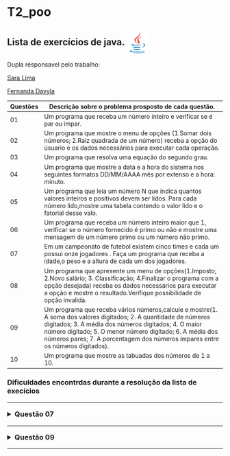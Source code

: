 # T2_poo
Lista de exercícios de java.
<img align="center" alt="Java-Java" height="50" width="50" src="https://raw.githubusercontent.com/devicons/devicon/master/icons/java/java-original.svg">
--------------
Dupla résponsavel pelo trabalho:

 <a href="https://github.com/Sarallima" target="_blank" rel="external">Sara Lima</a>
 
 <a href="https://github.com/fernandadavyla" target="_blank" rel="external">Fernanda Davyla</a>

| Questões | Descrição sobre o problema prosposto de cada questão. |
|---|---|
|01| Um programa que receba um número inteiro e verificar se é par ou ímpar.|
|02| Um programa que mostre o menu de opções (1.Somar dois números; 2.Raiz quadrada de um número) receba a opção do úsuario e os dados necessários para executar cada operação.|
|03| Um programa que resolva uma equação do segundo grau.| 
|04| Um programa que mostre a data e a hora do sistema nos seguintes formatos DD/MM/AAAA mês por extenso e a hora: minuto.|
|05| Um programa que leia um número N que indica quantos valores inteiros e positivos devem ser lidos. Para cada número lido,mostre uma tabela contendo o valor lido e o fatorial desse valo. |
|06| Um programa que receba um número inteiro maior que 1, verificar se o número fornecido é primo ou não e mostre uma mensagem de um número primo ou um número não primo.|
|07| Em um campeonato de futebol existem cinco times e cada um possui onze jogadores . Faça um programa que receba a idade,o peso e a altura de cada um dos jogadores.|
|08| Um programa que apresente um menu de opções(1.Imposto; 2.Novo salário; 3. Classificação; 4.Finalizar o programa com a opção desejada) receba os dados necessários para executar a opção e mostre o resultado.Verifique possibilidade de opção invalida.|
|09| Um programa que receba vários números,calcule e mostre(1. A soma dos valores digitados; 2. A quantidade de números digitados; 3. A média dos números digitados; 4. O maior número digitado; 5. O menor número digitado; 6. A média dos números pares; 7. A porcentagem dos números ímpares entre os números digitados).|
|10| Um programa que mostre as tabuadas dos números de 1 a 10.|

<h3>Dificuldades encontrdas durante a resolução da lista de execícios 
   <hr>
  <details><summary><b>Questão 07</b></summary>
    <p> A maior dificuldade foi o fato de minimizar a questão, mas após fazer time por time deu certo. Foi necessário diversos testes no programa devido a quantidade de jogadores que a questão solicita.
   </p>
    </details>
    <hr>
    <details><summary><b>Questão 09</b></summary>
    <p> A maior dificuldade foi receber a quantidade indefinida de valores que o usúrio iria digitar, mas após pedir ao usúario que ele informe a quantidade de números ele quer digitar antes de inserir os números funciona bem.
   </p>
    </details>
    <hr>
